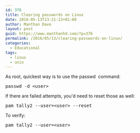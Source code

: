 ```yaml
---
id: 376
title: Clearing passwords on Linux
date: 2016-05-13T13:21:13+01:00
author: Manthan Dave
layout: post
guid: https://www.manthanhd.com/?p=376
permalink: /2016/05/13/clearing-passwords-on-linux/
categories:
  - Educational
tags:
  - linux
  - unix
---
```

As <span class="lang:sh decode:true crayon-inline ">root</span>, quickest way is to use the <span class="lang:default decode:true crayon-inline ">passwd</span>  command:
<pre class="lang:sh decode:true">passwd -d &lt;user&gt;</pre>
If there are failed attempts, you'd need to reset those as well:
<pre class="lang:sh decode:true">pam_tally2 --user=&lt;user&gt; --reset</pre>
To verify:
<pre class="lang:sh decode:true">pam_tally2 --user=&lt;user&gt;</pre>